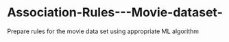 # Association-Rules---Movie-dataset-
Prepare rules for the movie data set using appropriate ML algorithm
